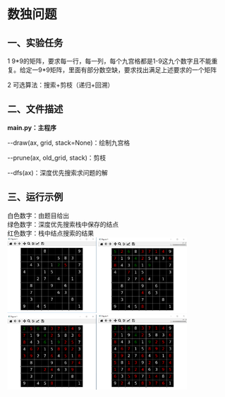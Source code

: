 # <a name="_toc30313"></a><a name="_toc18589"></a>**数独问题**

## <a name="_toc23612"></a><a name="_toc28316"></a>**一、实验任务**

1 9\*9的矩阵，要求每一行，每一列，每个九宫格都是1-9这九个数字且不能重复。给定一9\*9矩阵，里面有部分数空缺，要求找出满足上述要求的一个矩阵

2 可选算法：搜索+剪枝（递归+回溯）


## <a name="_toc2271"></a>**二、文件描述**

**main.py：主程序**

--draw(ax, grid, stack=None)：绘制九宫格

--prune(ax, old_grid, stack)：剪枝

--dfs(ax)：深度优先搜索求问题的解

## <a name="_toc25648"></a>**三、运行示例** 
白色数字：由题目给出    
绿色数字：深度优先搜索栈中保存的结点   
红色数字：栈中结点搜索的结果      
<img src='https://github.com/yuliang555/sudoku/blob/master/images/%E5%9B%BE%E7%89%871.png' width=40%>
<img src='https://github.com/yuliang555/sudoku/blob/master/images/%E5%9B%BE%E7%89%872.png' width=40%>
<img src='https://github.com/yuliang555/sudoku/blob/master/images/%E5%9B%BE%E7%89%873.png' width=40%>
<img src='https://github.com/yuliang555/sudoku/blob/master/images/%E5%9B%BE%E7%89%874.png' width=40%>
